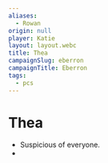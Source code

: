 ```yaml
---
aliases:
  - Rowan
origin: null
player: Katie
layout: layout.webc
title: Thea
campaignSlug: eberron
campaignTitle: Eberron
tags:
  - pcs
---
```

# Thea

- Suspicious of everyone.
- 
